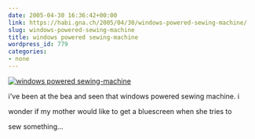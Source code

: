 ```yaml
---
date: 2005-04-30 16:36:42+00:00
link: https://habi.gna.ch/2005/04/30/windows-powered-sewing-machine/
slug: windows-powered-sewing-machine
title: windows powered sewing-machine
wordpress_id: 779
categories:
- none
---
```


[![windows powered sewing-machine](http://photos10.flickr.com/11622233_556db06e8d_m.jpg)](https://www.flickr.com/photos/habi/11622233/)

i've been at the bea and seen that windows powered sewing machine. i  

wonder if my mother would like to get a bluescreen when she tries to  

sew something...

